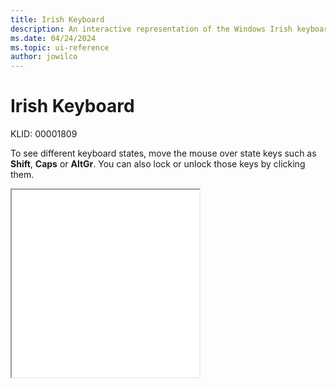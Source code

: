 ```yaml
---
title: Irish Keyboard
description: An interactive representation of the Windows Irish keyboard. To see different keyboard states, click or move the mouse over the state keys.
ms.date: 04/24/2024
ms.topic: ui-reference
author: jowilco
---
```


# Irish Keyboard

KLID: 00001809

To see different keyboard states, move the mouse over state keys such as **Shift**, **Caps** or **AltGr**. You can also lock or unlock those keys by clicking them.

<iframe src="kbdir.html" height="300"></iframe>
